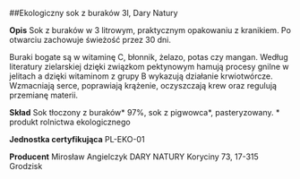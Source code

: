 ##Ekologiczny sok z buraków 3l, Dary Natury

**Opis** Sok z buraków w 3 litrowym, praktycznym opakowaniu z kranikiem. Po otwarciu zachowuje świeżość przez 30 dni.

Buraki bogate są w witaminę C, błonnik, żelazo, potas czy mangan. Według literatury zielarskiej dzięki związkom pektynowym hamują procesy gnilne w jelitach a dzięki witaminom z grupy B wykazują działanie krwiotwórcze. Wzmacniają serce, poprawiają krążenie, oczyszczają krew oraz regulują przemianę materii.

**Skład** Sok tłoczony z buraków\* 97%, sok z pigwowca\*, pasteryzowany.
\* produkt rolnictwa ekologicznego

**Jednostka certyfikująca** PL-EKO-01

**Producent** Mirosław Angielczyk DARY NATURY
Koryciny 73, 17-315 Grodzisk
